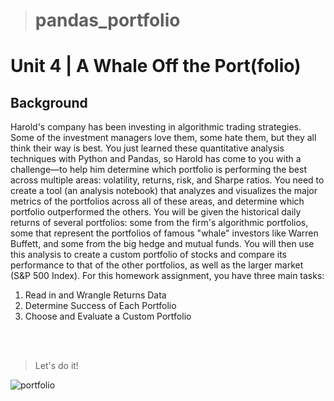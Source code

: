 > # pandas_portfolio
# Unit 4 | A Whale Off the Port(folio)

## Background

Harold's company has been investing in algorithmic trading strategies. Some of the investment managers love them, some hate them, but they all think their way is best.
You just learned these quantitative analysis techniques with Python and Pandas, so Harold has come to you with a challenge—to help him determine which portfolio is performing the best across multiple areas: volatility, returns, risk, and Sharpe ratios.
You need to create a tool (an analysis notebook) that analyzes and visualizes the major metrics of the portfolios across all of these areas, and determine which portfolio outperformed the others. You will be given the historical daily returns of several portfolios: some from the firm's algorithmic portfolios, some that represent the portfolios of famous "whale" investors like Warren Buffett, and some from the big hedge and mutual funds. You will then use this analysis to create a custom portfolio of stocks and compare its performance to that of the other portfolios, as well as the larger market (S&P 500 Index).
For this homework assignment, you have three main tasks:
1. Read in and Wrangle Returns Data
2. Determine Success of Each Portfolio
3. Choose and Evaluate a Custom Portfolio
<br>
<br>

>Let's do it!

![portfolio](https://cdn.pixabay.com/photo/2014/08/01/17/56/ipad-407799_1280.jpg "Let's do pandas!")